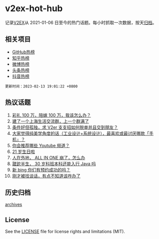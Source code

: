 # v2ex-hot-hub

 记录[V2EX](https://www.v2ex.com/)从 2021-01-06 日至今的热门话题。每小时抓取一次数据，按天[归档](archives)。
 
 ## 相关项目

- [GitHub热榜](https://github.com/it985/github-hot-hub)
- [知乎热榜](https://github.com/it985/zhihu-hot-hub)
- [微博热榜](https://github.com/it985/weibo-hot-hub)
- [头条热榜](https://github.com/it985/toutiao-hot-hub)
- [抖音热榜](https://github.com/it985/douyin-hot-hub)


 `更新时间：2023-02-13 19:01:22 +0800`

## 热议话题

1. [彩礼 100 万，陪嫁 100 万，我该怎么办？](https://www.v2ex.com/t/915584)
1. [建了一个上海生活交流群，上一个群满了](https://www.v2ex.com/t/915568)
1. [条件好但孤独，求 V2er 支支招如何脱单并且交到朋友？](https://www.v2ex.com/t/915527)
1. [大家觉得纯美学角度的话（工业设计+系统设计），最喜欢或最讨厌哪款「手机」？](https://www.v2ex.com/t/915592)
1. [你会推荐哪些 Youtube 频道？](https://www.v2ex.com/t/915528)
1. [21 岁生日啦](https://www.v2ex.com/t/915514)
1. [人在外地， ALL IN ONE 崩了，怎么办](https://www.v2ex.com/t/915464)
1. [蹉跎半生， 30 岁科班本科还能入行 Java 吗](https://www.v2ex.com/t/915532)
1. [新 bing 你们有预约成功的吗？](https://www.v2ex.com/t/915475)
1. [刚才被找谈话，有点不知道该咋办了](https://www.v2ex.com/t/915523)

## 历史归档

[archives](archives)

## License

See the [LICENSE](LICENSE) file for license rights and limitations (MIT).
